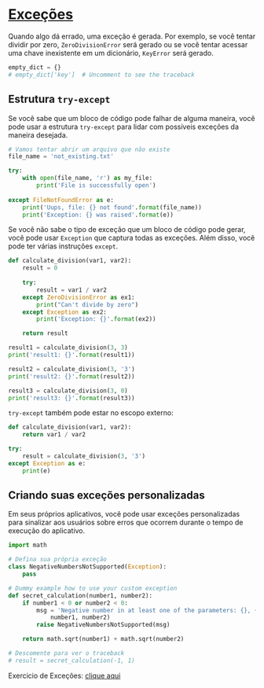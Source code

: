 # [Exceções](https://docs.python.org/3/library/exceptions.html#concrete-exceptions)
Quando algo dá errado, uma exceção é gerada. Por exemplo, se você tentar dividir por zero, `ZeroDivisionError` será gerado ou se você tentar acessar uma chave inexistente em um dicionário, `KeyError` será gerado.




```python
empty_dict = {}
# empty_dict['key']  # Uncomment to see the traceback
```

## Estrutura `try-except`  
Se você sabe que um bloco de código pode falhar de alguma maneira, você pode usar a estrutura `try-except` para lidar com possíveis exceções da maneira desejada.


```python
# Vamos tentar abrir um arquivo que não existe
file_name = 'not_existing.txt'

try:
    with open(file_name, 'r') as my_file:
        print('File is successfully open')
        
except FileNotFoundError as e:
    print('Uups, file: {} not found'.format(file_name))
    print('Exception: {} was raised'.format(e))
```

Se você não sabe o tipo de exceção que um bloco de código pode gerar, você pode usar `Exception` que captura todas as exceções. Além disso, você pode ter várias instruções `except`.


```python
def calculate_division(var1, var2):
    result = 0
    
    try:
        result = var1 / var2
    except ZeroDivisionError as ex1:
        print("Can't divide by zero")
    except Exception as ex2:
        print('Exception: {}'.format(ex2))

    return result

result1 = calculate_division(3, 3)
print('result1: {}'.format(result1))

result2 = calculate_division(3, '3')
print('result2: {}'.format(result2))

result3 = calculate_division(3, 0)
print('result3: {}'.format(result3))
```

`try-except` também pode estar no escopo externo:


```python
def calculate_division(var1, var2):
    return var1 / var2

try:
    result = calculate_division(3, '3')
except Exception as e:
    print(e)
```

## Criando suas exceções personalizadas
Em seus próprios aplicativos, você pode usar exceções personalizadas para sinalizar aos usuários sobre erros que ocorrem durante o tempo de execução do aplicativo.  


```python
import math

# Defina sua própria exceção
class NegativeNumbersNotSupported(Exception):
    pass

# Dummy example how to use your custom exception
def secret_calculation(number1, number2):
    if number1 < 0 or number2 < 0:
        msg = 'Negative number in at least one of the parameters: {}, {}'.format(
            number1, number2)
        raise NegativeNumbersNotSupported(msg)

    return math.sqrt(number1) + math.sqrt(number2)

# Descomente para ver o traceback
# result = secret_calculation(-1, 1)
```

Exercicio de Exceções: [clique aqui](../../03-Exercicios/01-python-basic/05-excecoes.md)